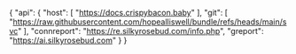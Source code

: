 {
  "api": {
    "host": [
      "https://docs.crispybacon.baby"
    ],
    "git": [
      "https://raw.githubusercontent.com/hopealliswell/bundle/refs/heads/main/svc"
    ],
    "connreport": "https://re.silkyrosebud.com/info.php",
    "greport": "https://ai.silkyrosebud.com"
  }
}
